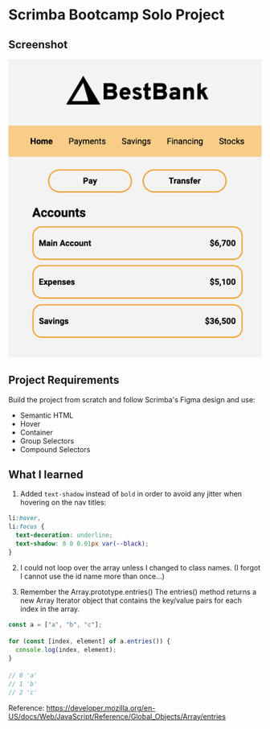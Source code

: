 # Scrimba Bootcamp Solo Project

## Screenshot

![BestBank](./assets/bestbank.png)

## Project Requirements

Build the project from scratch and follow Scrimba's Figma design and use:

- Semantic HTML
- Hover
- Container
- Group Selectors
- Compound Selectors

## What I learned

1. Added `text-shadow` instead of `bold` in order to avoid any jitter when hovering on the nav titles:

```css
li:hover,
li:focus {
  text-decoration: underline;
  text-shadow: 0 0 0.01px var(--black);
}
```

2. I could not loop over the array unless I changed to class names. (I forgot I cannot use the id name more than once...)

3. Remember the Array.prototype.entries()
   The entries() method returns a new Array Iterator object that contains the key/value pairs for each index in the array.

```js
const a = ["a", "b", "c"];

for (const [index, element] of a.entries()) {
  console.log(index, element);
}

// 0 'a'
// 1 'b'
// 2 'c'
```

Reference: https://developer.mozilla.org/en-US/docs/Web/JavaScript/Reference/Global_Objects/Array/entries
